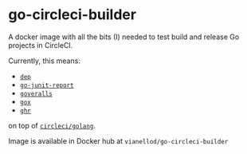 # go-circleci-builder
A docker image with all the bits (I) needed to test build and release Go projects in CircleCI.


Currently, this means:

- [`dep`](https://github.com/golang/dep)
- [`go-junit-report`](https://github.com/jstemmer/go-junit-report)
- [`goveralls`](https://github.com/mattn/goveralls)
- [`gox`](https://github.com/mitchellh/gox)
- [`ghr`](https://github.com/tcnksm/ghr)

on top of [`circleci/golang`](https://hub.docker.com/r/circleci/golang/).

Image is available in Docker hub at `vianellod/go-circleci-builder`
